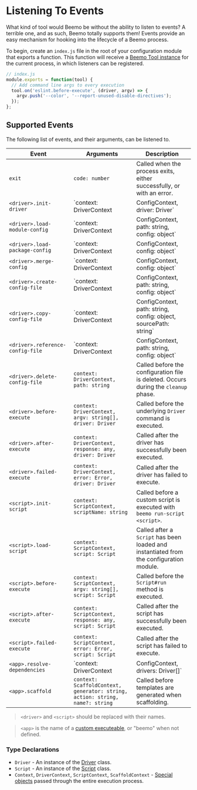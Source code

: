 # Listening To Events

What kind of tool would Beemo be without the ability to listen to events? A terrible one, and as
such, Beemo totally supports them! Events provide an easy mechanism for hooking into the lifecycle
of a Beemo process.

To begin, create an `index.js` file in the root of your configuration module that exports a
function. This function will receive a [Beemo Tool instance](./tool.md) for the current process, in
which listeners can be registered.

```js
// index.js
module.exports = function(tool) {
  // Add command line args to every execution
  tool.on('eslint.before-execute', (driver, argv) => {
    argv.push('--color', '--report-unused-disable-directives');
  });
};
```

## Supported Events

The following list of events, and their arguments, can be listened to.

| Event                            | Arguments                                                                                  | Description                                                                                                        |
| -------------------------------- | ------------------------------------------------------------------------------------------ | ------------------------------------------------------------------------------------------------------------------ |
| `exit`                           | `code: number`                                                                             | Called when the process exits, either successfully, or with an error.                                              |
| `<driver>.init-driver`           | `context: DriverContext | ConfigContext, driver: Driver`                                   | Called before a driver is executed with `beemo <driver>` or before a config is created with `beemo create-config`. |
| `<driver>.load-module-config`    | `context: DriverContext | ConfigContext, path: string, config: object`                     | Called after configuration has been loaded from the configuration module.                                          |
| `<driver>.load-package-config`   | `context: DriverContext | ConfigContext, config: object`                                   | Called after configuration has been extracted from `package.json`.                                                 |
| `<driver>.merge-config`          | `context: DriverContext | ConfigContext, config: object`                                   | Called after multiple configuration sources have been merged into 1.                                               |
| `<driver>.create-config-file`    | `context: DriverContext | ConfigContext, path: string, config: object`                     | Called before the configuration file is written.                                                                   |
| `<driver>.copy-config-file`      | `context: DriverContext | ConfigContext, path: string, config: object, sourcePath: string` | Called before the configuration file is copied from module.                                                        |
| `<driver>.reference-config-file` | `context: DriverContext | ConfigContext, path: string, config: object`                     | Called before the configuration file is referenced.                                                                |
| `<driver>.delete-config-file`    | `context: DriverContext, path: string`                                                     | Called before the configuration file is deleted. Occurs during the `cleanup` phase.                                |
| `<driver>.before-execute`        | `context: DriverContext, argv: string[], driver: Driver`                                   | Called before the underlying `Driver` command is executed.                                                         |
| `<driver>.after-execute`         | `context: DriverContext, response: any, driver: Driver`                                    | Called after the driver has successfully been executed.                                                            |
| `<driver>.failed-execute`        | `context: DriverContext, error: Error, driver: Driver`                                     | Called after the driver has failed to execute.                                                                     |
| `<script>.init-script`           | `context: ScriptContext, scriptName: string`                                               | Called before a custom script is executed with `beemo run-script <script>`.                                        |
| `<script>.load-script`           | `context: ScriptContext, script: Script`                                                   | Called after a `Script` has been loaded and instantiated from the configuration module.                            |
| `<script>.before-execute`        | `context: ScriptContext, argv: string[], script: Script`                                   | Called before the `Script#run` method is executed.                                                                 |
| `<script>.after-execute`         | `context: ScriptContext, response: any, script: Script`                                    | Called after the script has successfully been executed.                                                            |
| `<script>.failed-execute`        | `context: ScriptContext, error: Error, script: Script`                                     | Called after the script has failed to execute.                                                                     |
| `<app>.resolve-dependencies`     | `context: DriverContext | ConfigContext, drivers: Driver[]`                                | Called after a list of `Driver`s have been resolved in which to create configuration files.                        |
| `<app>.scaffold`                 | `context: ScaffoldContext, generator: string, action: string, name?: string`               | Called before templates are generated when scaffolding.                                                            |

> `<driver>` and `<script>` should be replaced with their names.

> `<app>` is the name of a [custom executeable](./tips.md#custom-executable--config-name), or
> "beemo" when not defined.

### Type Declarations

- `Driver` - An instance of the
  [Driver](https://github.com/beemojs/beemo/blob/master/packages/core/src/Driver.ts) class.
- `Script` - An instance of the
  [Script](https://github.com/beemojs/beemo/blob/master/packages/core/src/Script.ts) class.
- `Context`, `DriverContext`, `ScriptContext`, `ScaffoldContext` -
  [Special objects](https://github.com/beemojs/beemo/tree/master/packages/core/src/contexts) passed
  through the entire execution process.

